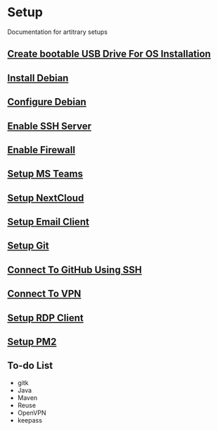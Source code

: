 # Setup

Documentation for artitrary setups

## [Create bootable USB Drive For OS Installation](doc/create-bootable-usb-drive.md)
## [Install Debian](doc/install-debian.md)
## [Configure Debian](doc/configure-debian.md)
## [Enable SSH Server](doc/enable-ssh-server.md)
## [Enable Firewall](doc/enable-firewall.md)
## [Setup MS Teams](doc/setup-ms-teams.md)
## [Setup NextCloud](doc/setup-nextcloud.md)
## [Setup Email Client](doc/setup-email-client.md)
## [Setup Git](doc/setup-git.md)
## [Connect To GitHub Using SSH](doc/connect-github-ssh.md)
## [Connect To VPN](doc/connect-vpn.md)
## [Setup RDP Client](doc/setup-rdc.md)
## [Setup PM2](doc/setup-rdc.md)
## To-do List

* gitk
* Java
* Maven
* Reuse
* OpenVPN
* keepass
